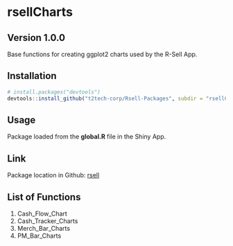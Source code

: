 rsellCharts
================

## Version 1.0.0

Base functions for creating ggplot2 charts used by the R-Sell App.

## Installation

``` r
# install.packages("devtools")
devtools::install_github("t2tech-corp/Rsell-Packages", subdir = "rsellCharts")
```

## Usage

Package loaded from the **global.R** file in the Shiny App.

## Link

Package location in Github:
[rsell](https://github.com/t2tech-corp/Rsell-Packages/tree/main/rsellCharts)

## List of Functions

1.  Cash\_Flow\_Chart
2.  Cash\_Tracker\_Charts
3.  Merch\_Bar\_Charts
4.  PM\_Bar\_Charts
